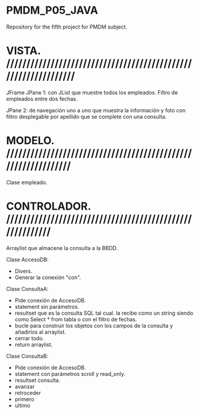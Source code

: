 # PMDM_P05_JAVA
Repository for the fifth project for PMDM subject.

# VISTA. ///////////////////////////////////////////////////////////////

JFrame 
JPane 1: con JList que muestre todos los empleados.
Filtro de empleados entre dos fechas.

JPane 2: de navegación uno a uno que muestra la información y foto con filtro desplegable por apellido que se complete con una consulta.

# MODELO. //////////////////////////////////////////////////////////////

Clase empleado.

# CONTROLADOR. /////////////////////////////////////////////////////////

Arraylist que almacene la consulta a la BBDD.

Clase AccesoDB:
- Divers.
- Generar la conexión "con".

Clase ConsultaA:
- Pide conexión de AccesoDB.
- statement sin parámetros.
- resultset que es la consulta SQL tal cual. la recibe como un string siendo como Select * from tabla o con el filtro de fechas.
- bucle para construir los objetos con los campos de la consulta y añadirlos al arraylist.
- cerrar todo.
- return arraylist.


Clase ConsultaB:
- Pide conexión de AccesoDB.
- statement con parámetros scroll y read_only.
- resultset consulta.
- avanzar
- retroceder
- primero
- ultimo
